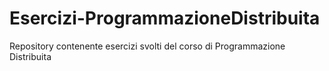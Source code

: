 # Esercizi-ProgrammazioneDistribuita
Repository contenente esercizi svolti del corso di Programmazione Distribuita
